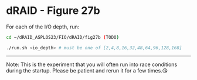 # dRAID - Figure 27b

For each of the I/O depth, run:
```Bash
cd ~/dRAID_ASPLOS23/FIO/dRAID/fig27b (TODO)

./run.sh <io_depth> # must be one of [2,4,8,16,32,48,64,96,128,168]
```
***
Note: This is the experiment that you will often run into race conditions during the startup. Please be patient and rerun it for a few times.:kissing_heart: